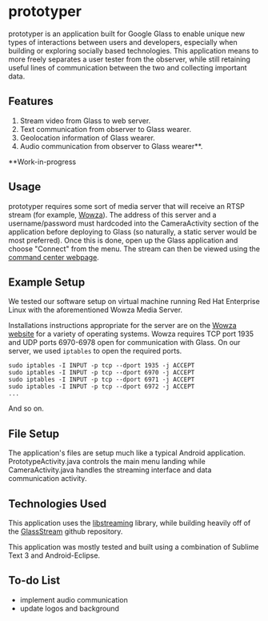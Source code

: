 prototyper
==========

prototyper is an application built for Google Glass to enable unique new types of interactions between users and developers, especially when building or exploring socially based technologies. This application means to more freely separates a user tester from the observer, while still retaining useful lines of communication between the two and collecting important data.

## Features
1. Stream video from Glass to web server.
2. Text communication from observer to Glass wearer.
3. Geolocation information of Glass wearer.
4. Audio communication from observer to Glass wearer**.

**Work-in-progress

## Usage
prototyper requires some sort of media server that will receive an RTSP stream (for example, [Wowza](http://www.wowza.com/)). The address of this server and a username/password must hardcoded into the CameraActivity section of the application before deploying to Glass (so naturally, a static server would be most preferred). Once this is done, open up the Glass application and choose "Connect" from the menu. The stream can then be viewed using the [command center webpage](https://github.com/NUDelta/prototype-cc).

## Example Setup
We tested our software setup on virtual machine running Red Hat Enterprise Linux with the aforementioned Wowza Media Server.

Installations instructions appropriate for the server are on the [Wowza website](http://www.wowza.com/) for a variety of operating systems. Wowza requires TCP port 1935 and UDP ports 6970-6978 open for communication with Glass. On our server, we used `iptables` to open the required ports.

````
sudo iptables -I INPUT -p tcp --dport 1935 -j ACCEPT
sudo iptables -I INPUT -p tcp --dport 6970 -j ACCEPT
sudo iptables -I INPUT -p tcp --dport 6971 -j ACCEPT
sudo iptables -I INPUT -p tcp --dport 6972 -j ACCEPT
...
````
And so on.

## File Setup
The application's files are setup much like a typical Android application. PrototypeActivity.java controls the main menu landing while CameraActivity.java handles the streaming interface and data communication activity.

## Technologies Used
This application uses the [libstreaming](https://github.com/fyhertz/libstreaming) library, while building heavily off of the [GlassStream](https://github.com/andermaco/GlassStream) github repository.

This application was mostly tested and built using a combination of Sublime Text 3 and Android-Eclipse.

## To-do List
* implement audio communication
* update logos and background

